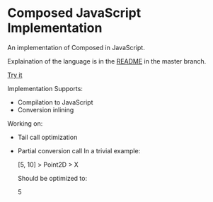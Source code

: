 Composed JavaScript Implementation
========

An implementation of Composed in JavaScript.

Explaination of the language is in the [README](https://github.com/philTornquist/Composed) in the master branch.

[Try it](http://philTornquist.github.io/Composed)

Implementation Supports:
- Compilation to JavaScript
- Conversion inlining 

Working on:
- Tail call optimization
- Partial conversion call
    In a trivial example:

    [5, 10] > Point2D > X
    
    Should be optimized to:
    
    5
